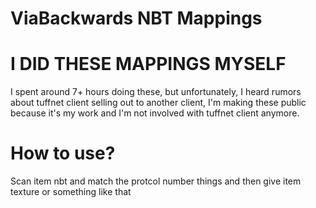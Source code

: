 # ViaBackwards NBT Mappings

# I DID THESE MAPPINGS MYSELF
I spent around 7+ hours doing these, but unfortunately, I heard rumors about tuffnet client selling out to another client, I'm making these public because it's my work and I'm not involved with tuffnet client anymore.

# How to use?
Scan item nbt and match the protcol number things and then give item texture or something like that
